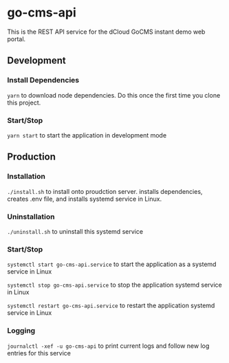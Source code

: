 # go-cms-api
This is the REST API service for the dCloud GoCMS instant demo web portal.

## Development
### Install Dependencies
`yarn` to download node dependencies. 
Do this once the first time you clone this project.

### Start/Stop
`yarn start` to start the application in development mode

## Production

### Installation
`./install.sh` to install onto proudction server. installs dependencies, creates
.env file, and installs systemd service in Linux.

### Uninstallation
`./uninstall.sh` to uninstall this systemd service

### Start/Stop

`systemctl start go-cms-api.service` to start the application as a systemd service in Linux

`systemctl stop go-cms-api.service` to stop the application systemd service in Linux

`systemctl restart go-cms-api.service` to restart the application systemd service in Linux

### Logging

`journalctl -xef -u go-cms-api` to print current logs and follow new log entries for this service
